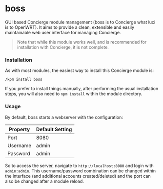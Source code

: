 # boss
GUI based Concierge module management (boss is to Concierge what luci is to OpenWRT). It aims to provide a clean, extensible and easily maintainable web user interface for managing Concierge.

> Note that while this module works well, and is recommended for installation with Concierge, it is not complete.

### Installation
As with most modules, the easiest way to install this Concierge module is:
```shell
/kpm install boss
```

If you prefer to install things manually, after performing the usual installation steps, you will also need to `npm install` within the module directory.

### Usage
By default, boss starts a webserver with the configuration:

|Property|Default Setting|
|---|---|
|Port|8080|
|Username|admin|
|Password|admin|

So to access the server, navigate to `http://localhost:8080` and login with `admin:admin`. This username/password combination can be changed within the interface (and additional accounts created/deleted) and the port can also be changed after a module reload.
